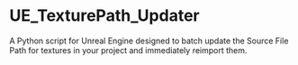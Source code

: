 # UE_TexturePath_Updater
A Python script for Unreal Engine designed to batch update the Source File Path for textures in your project and immediately reimport them.
